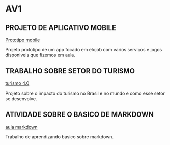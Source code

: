 # AV1

## PROJETO DE APLICATIVO MOBILE

[Prototipo mobile](https://www.canva.com/design/DAF_HwcEQTY/iqvmdZIIAGs672TQqPIIMw/edit?utm_content=DAF_HwcEQTY&utm_campaign=designshare&utm_medium=link2&utm_source=sharebutton)

Projeto prototipo de um app focado em elojob com varios serviços e jogos disponiveis que fizemos em aula.

## TRABALHO SOBRE SETOR DO TURISMO

[turismo 4.0](https://www.canva.com/design/DAF9XMO1rWg/3omn9fL6JwBS77xrYY_OOA/view?utm_content=DAF9XMO1rWg&utm_campaign=designshare&utm_medium=link&utm_source=editor)

Projeto sobre o impacto do turismo no Brasil e no mundo e como esse setor se desenvolve.

## ATIVIDADE SOBRE O BASICO DE MARKDOWN

[aula markdown](https://github.com/gabrielpza/aulaMarkdown)

Trabalho de aprendizando basico sobre markdown. 
